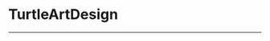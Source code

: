 # TurtleArtDesign
<hr>
<img-srchttps://github.com/ichan8493/TurtleArtDesign/blob/master/turtle%20project.png>
